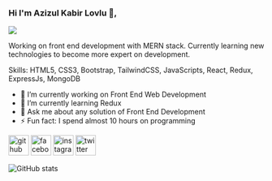 ### Hi I'm Azizul Kabir Lovlu 👋, 
![](https://avatars.githubusercontent.com/u/70339620?v=4)

Working on front end development with MERN stack. Currently learning new technologies to become more expert on development.

Skills: HTML5, CSS3, Bootstrap, TailwindCSS, JavaScripts, React, Redux, ExpressJs, MongoDB

- 🔭 I’m currently working on Front End Web Development 
- 🌱 I’m currently learning Redux 
- 💬 Ask me about any solution of Front End Development 
- ⚡ Fun fact: I spend almost 10 hours on programming 


[<img src='https://cdn.jsdelivr.net/npm/simple-icons@3.0.1/icons/github.svg' alt='github' height='40'>](https://github.com/azizulkabir)  [<img src='https://cdn.jsdelivr.net/npm/simple-icons@3.0.1/icons/facebook.svg' alt='facebook' height='40'>](https://www.facebook.com/redowan2)  [<img src='https://cdn.jsdelivr.net/npm/simple-icons@3.0.1/icons/instagram.svg' alt='instagram' height='40'>](https://www.instagram.com/redowan__//)  [<img src='https://cdn.jsdelivr.net/npm/simple-icons@3.0.1/icons/twitter.svg' alt='twitter' height='40'>](https://twitter.com/@LavluBcse)  

![GitHub stats](https://github-readme-stats.vercel.app/api?username=azizulkabir&show_icons=true)  




